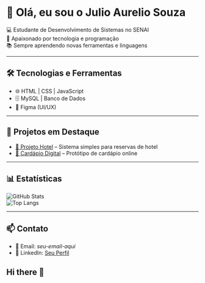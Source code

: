 # 👋 Olá, eu sou o Julio Aurelio Souza  

💻 Estudante de Desenvolvimento de Sistemas no SENAI  
🚀 Apaixonado por tecnologia e programação  
📚 Sempre aprendendo novas ferramentas e linguagens  

---

## 🛠️ Tecnologias e Ferramentas
- 🌐 HTML | CSS | JavaScript  
- 🗄️ MySQL | Banco de Dados  
- 🎨 Figma (UI/UX)  

---

## 📌 Projetos em Destaque
- [🏨 Projeto Hotel](https://github.com/julio-aurelio/Projeto_hotel-main) – Sistema simples para reservas de hotel  
- [🍴 Cardápio Digital](https://github.com/julio-aurelio/projeto-cardapio) – Protótipo de cardápio online  

---

## 📊 Estatísticas
![GitHub Stats](https://github-readme-stats.vercel.app/api?username=julio-aurelio&show_icons=true&theme=tokyonight)  
![Top Langs](https://github-readme-stats.vercel.app/api/top-langs/?username=julio-aurelio&layout=compact&theme=tokyonight)  

---

## 📫 Contato
- 📧 Email: *seu-email-aqui*  
- 💼 LinkedIn: [Seu Perfil](https://www.linkedin.com)  
## Hi there 👋

<!--
**julio-aurelio/julio-aurelio** is a ✨ _special_ ✨ repository because its `README.md` (this file) appears on your GitHub profile.

Here are some ideas to get you started:

- 🔭 I’m currently working on ...
- 🌱 I’m currently learning ...
- 👯 I’m looking to collaborate on ...
- 🤔 I’m looking for help with ...
- 💬 Ask me about ...
- 📫 How to reach me: ...
- 😄 Pronouns: ...
- ⚡ Fun fact: ...
-->

